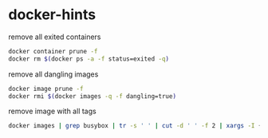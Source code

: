 # docker-hints

remove all exited containers
```bash
docker container prune -f
docker rm $(docker ps -a -f status=exited -q)
```

remove all dangling images
```bash
docker image prune -f
docker rmi $(docker images -q -f dangling=true)
```

remove image with all tags
```bash
docker images | grep busybox | tr -s ' ' | cut -d ' ' -f 2 | xargs -I {} docker rmi busybox:{}
```
